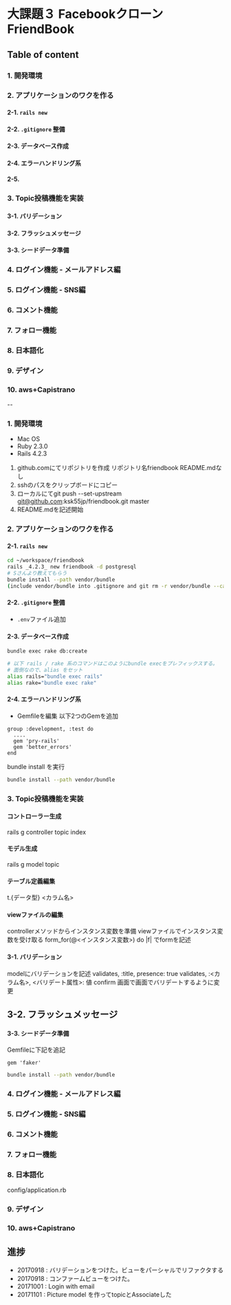 # 大課題３ Facebookクローン FriendBook


## Table of content
### 1. 開発環境
### 2. アプリケーションのワクを作る
#### 2-1. `rails new`
#### 2-2. `.gitignore` 整備
#### 2-3. データベース作成
#### 2-4. エラーハンドリング系
#### 2-5. 
### 3. Topic投稿機能を実装
#### 3-1. バリデーション
#### 3-2. フラッシュメッセージ
#### 3-3. シードデータ準備
### 4. ログイン機能 - メールアドレス編
### 5. ログイン機能 - SNS編
### 6. コメント機能
### 7. フォロー機能
### 8. 日本語化
### 9. デザイン
### 10. aws+Capistrano

--
### 1. 開発環境
- Mac OS
- Ruby 2.3.0
- Rails 4.2.3
1. github.comにてリポジトリを作成 リポジトリ名friendbook README.mdなし
2. sshのパスをクリップボードにコピー
3. ローカルにてgit push --set-upstream git@github.com:ksk55jp/friendbook.git master
4. README.mdを記述開始

### 2. アプリケーションのワクを作る
#### 2-1. `rails new`
```bash
cd ~/workspace/friendbook
rails _4.2.3_ new friendbook -d postgresql
# Sさんより教えてもらう
bundle install --path vendor/bundle
(include vendor/bundle into .gitignore and git rm -r vendor/bundle --cached to remove from staging area(SA hereafter))
```
#### 2-2. `.gitignore` 整備
- `.env`ファイル追加
#### 2-3. データベース作成
```bash
bundle exec rake db:create

# 以下 rails / rake 系のコマンドはこのようにbundle execをプレフィックスする。
# 面倒なので、alias をセット
alias rails="bundle exec rails"
alias rake="bundle exec rake"
```

#### 2-4. エラーハンドリング系
- Gemfileを編集 以下2つのGemを追加
```
group :development, :test do
  ....
  gem 'pry-rails'
  gem 'better_errors'
end
```
bundle install を実行
``` bash
bundle install --path vendor/bundle
```

### 3. Topic投稿機能を実装
#### コントローラー生成
rails g controller topic index
#### モデル生成
rails g model topic
#### テーブル定義編集
t.{データ型} <カラム名>
#### viewファイルの編集
controllerメソッドからインスタンス変数を準備
viewファイルでインスタンス変数を受け取る
form_for(@<インスタンス変数>) do |f| でformを記述

#### 3-1. バリデーション
modelにバリデーションを記述
validates, :title, presence: true
validates, :<カラム名>, <バリデート属性>: 値
confirm 画面で画面でバリデートするように変更
## 3-2. フラッシュメッセージ

#### 3-3. シードデータ準備
Gemfileに下記を追記
```
gem 'faker'
```
```bash
bundle install --path vendor/bundle
```
### 4. ログイン機能 - メールアドレス編
### 5. ログイン機能 - SNS編
### 6. コメント機能
### 7. フォロー機能
### 8. 日本語化
config/application.rb
### 9. デザイン
### 10. aws+Capistrano

## 進捗
- 20170918 : バリデーションをつけた。ビューをパーシャルでリファクタする
- 20170918 : コンファームビューをつけた。
- 20171001 : Login with email
- 20171101 : Picture model を作ってtopicとAssociateした






